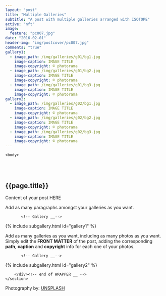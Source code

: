 ```yaml
---
layout: "post"
title: "Multiple Galleries"
subtitle: "A post with multiple galleries arranged with ISOTOPE"
active: "nft"
image:
  feature: "pc007.jpg"
date: "2016-02-01"
header-img: "img/postcover/pc007.jpg"
comments: "true"
gallery1: 
  - image_path: /img/galleries/g01/bg1.jpg
    image-caption: IMAGE TITLE
    image-copyright: © photorama
  - image_path: /img/galleries/g01/bg2.jpg
    image-caption: IMAGE TITLE
    image-copyright: © photorama
  - image_path: /img/galleries/g01/bg3.jpg
    image-caption: IMAGE TITLE
    image-copyright: © photorama 
gallery2: 
  - image_path: /img/galleries/g02/bg1.jpg
    image-caption: IMAGE TITLE
    image-copyright: © photorama
  - image_path: /img/galleries/g02/bg2.jpg
    image-caption: IMAGE TITLE
    image-copyright: © photorama
  - image_path: /img/galleries/g02/bg3.jpg
    image-caption: IMAGE TITLE
    image-copyright: © photorama 
---
```



<html class="no-js" lang="en">
<head>
	<meta content="charset=utf-8">
</head>

    <body>

<section id="content" role="main">
		<div class="wrapper">
	<br><br>
			<h2>{{page.title}}</h2>




<p> Content of your post HERE </p>

<p> Add as many paragraphs amongst your galleries as you want. </p>


           <!-- Gallery __-->
			
{% include subgallery.html id="gallery1" %}

<!-- end of GALLERY __ -->

<p> Add as many galleries as you want, including as many photos as you want. Simply edit the <b>FRONT MATTER</b> of the post, adding the corresponding <b>path</b>, <b>caption</b> and <b>copyright</b> info for each one of your photos. </p>

           <!-- Gallery __-->
			
{% include subgallery.html id="gallery2" %}

<!-- end of GALLERY __ -->

		</div><!-- end of WRAPPER __ -->
	</section>


Photography by: <a href="https://unsplash.com/photos/j0g8taxHZa0">UNSPLASH</a>
